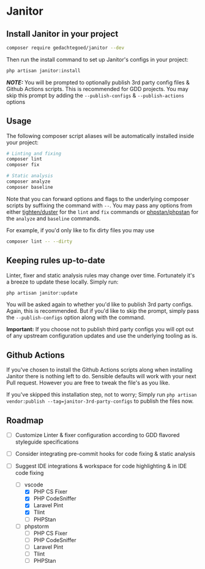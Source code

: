 # Janitor

## Install Janitor in your project
``` bash
composer require gedachtegoed/janitor --dev
```

Then run the install command to set up Janitor's configs in your project:

``` bash
php artisan janitor:install
```

***NOTE:*** You will be prompted to optionally publish 3rd party config files & Github Actions scripts. This is recommended for GDD projects. You may skip this prompt by adding the `--publish-configs` & `--publish-actions` options

## Usage
The following composer script aliases will be automatically installed inside your project:

``` bash
# Linting and fixing
composer lint
composer fix

# Static analysis
composer analyze
composer baseline
```

Note that you can forward options and flags to the underlying composer scripts by suffixing the command with `--`. You may pass any options from either [tighten/duster](https://github.com/tighten/duster) for the `lint` and `fix` commands or [phpstan/phpstan](https://phpstan.org/config-reference) for the `analyze` and `baseline` commands.

For example, if you'd only like to fix dirty files you may use

``` bash
composer lint -- --dirty
```

## Keeping rules up-to-date
Linter, fixer and static analysis rules may change over time. Fortunately it's a breeze to update these locally. Simply run:

``` bash
php artisan janitor:update
```
You will be asked again to whether you'd like to publish 3rd party configs. Again, this is recommended. But if you'd like to skip the prompt, simply pass the `--publish-configs` option along with the command.

**Important:** If you choose not to publish third party configs you will opt out of any upstream configuration updates and use the underlying tooling as is.

## Github Actions
If you've chosen to install the Github Actions scripts along when installing Janitor there is nothing left to do. Sensible defaults will work with your next Pull request. However you are free to tweak the file's as you like.

If you've skipped this installation step, not to worry; Simply run `php artisan vendor:publish --tag=janitor-3rd-party-configs` to publish the files now.
## Roadmap

- [ ] Customize Linter & fixer configuration according to GDD flavored styleguide specifications
- [ ] Consider integrating pre-commit hooks for code fixing & static analysis

- [ ] Suggest IDE integrations & workspace for code highlighting & in IDE code fixing
    - [ ] vscode
        - [x] PHP CS Fixer
        - [x] PHP CodeSniffer
        - [x] Laravel Pint
        - [x] Tlint
        - [ ] PHPStan
    - [ ] phpstorm
        - [ ] PHP CS Fixer
        - [ ] PHP CodeSniffer
        - [ ] Laravel Pint
        - [ ] Tlint
        - [ ] PHPStan
